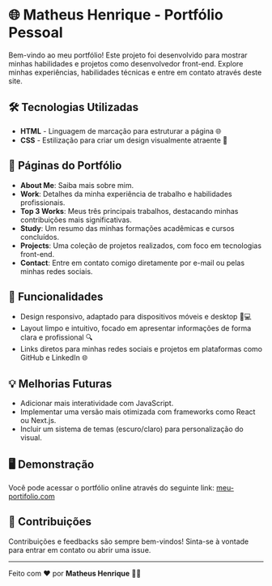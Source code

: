 
# 🌐 Matheus Henrique - Portfólio Pessoal

Bem-vindo ao meu portfólio! Este projeto foi desenvolvido para mostrar minhas habilidades e projetos como desenvolvedor front-end. Explore minhas experiências, habilidades técnicas e entre em contato através deste site.

## 🛠️ Tecnologias Utilizadas
- **HTML** - Linguagem de marcação para estruturar a página 🌐
- **CSS** - Estilização para criar um design visualmente atraente 🎨

## 📄 Páginas do Portfólio
- **About Me**: Saiba mais sobre mim.
- **Work**: Detalhes da minha experiência de trabalho e habilidades profissionais.
- **Top 3 Works**: Meus três principais trabalhos, destacando minhas contribuições mais significativas.
- **Study**: Um resumo das minhas formações acadêmicas e cursos concluídos.
- **Projects**: Uma coleção de projetos realizados, com foco em tecnologias front-end.
- **Contact**: Entre em contato comigo diretamente por e-mail ou pelas minhas redes sociais.


## 🌟 Funcionalidades
- Design responsivo, adaptado para dispositivos móveis e desktop 📱💻
- Layout limpo e intuitivo, focado em apresentar informações de forma clara e profissional 🔍
- Links diretos para minhas redes sociais e projetos em plataformas como GitHub e LinkedIn 🌐

## 💡 Melhorias Futuras
- Adicionar mais interatividade com JavaScript.
- Implementar uma versão mais otimizada com frameworks como React ou Next.js.
- Incluir um sistema de temas (escuro/claro) para personalização do visual.

## 🖥️ Demonstração
Você pode acessar o portfólio online através do seguinte link: [meu-portifolio.com](https://mat-henriqu.site)

## 🤝 Contribuições
Contribuições e feedbacks são sempre bem-vindos! Sinta-se à vontade para entrar em contato ou abrir uma issue.

---

Feito com ❤️ por **Matheus Henrique** 👨‍💻

